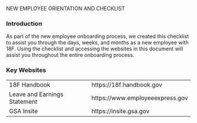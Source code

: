 NEW EMPLOYEE ORIENTATION AND CHECKLIST


### Introduction

As part of the new employee onboarding process, we created this checklist to assist you through the days, weeks, and months as a new employee with 18F. Using the checklist and accessing the websites in this document will assist you throughout the entire onboarding process.


### Key Websites

<table>
		<td>
		18F Handbook
		</td>
		<td>
		https://18f.handbook.gov
		</td>
	</tr>
	<tr>
		<td>
		Leave and Earnings Statement
		</td>
		<td>
		https://www.employeeexpress.gov
		</td>
	</tr>
		<tr>
		<td>
		GSA Insite
		</td>
		<td>
		https://insite.gsa.gov
		</td>
	</tr>
</table>
